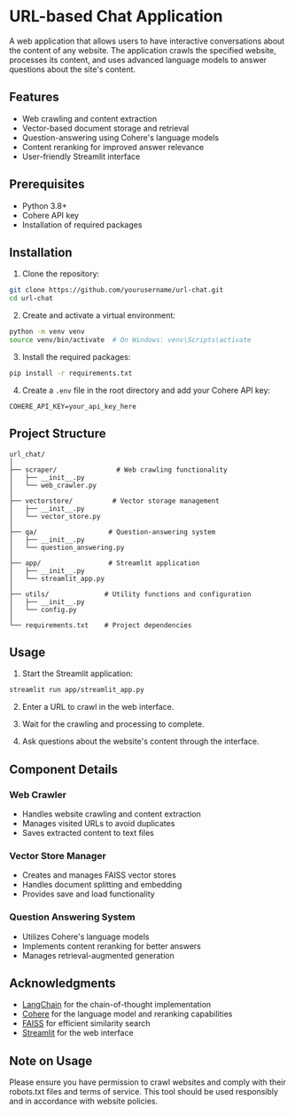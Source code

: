 # URL-based Chat Application

A web application that allows users to have interactive conversations about the content of any website. The application crawls the specified website, processes its content, and uses advanced language models to answer questions about the site's content.

## Features

- Web crawling and content extraction
- Vector-based document storage and retrieval
- Question-answering using Cohere's language models
- Content reranking for improved answer relevance
- User-friendly Streamlit interface

## Prerequisites

- Python 3.8+
- Cohere API key
- Installation of required packages

## Installation

1. Clone the repository:
```bash
git clone https://github.com/yourusername/url-chat.git
cd url-chat
```

2. Create and activate a virtual environment:
```bash
python -m venv venv
source venv/bin/activate  # On Windows: venv\Scripts\activate
```

3. Install the required packages:
```bash
pip install -r requirements.txt
```

4. Create a `.env` file in the root directory and add your Cohere API key:
```
COHERE_API_KEY=your_api_key_here
```

## Project Structure

```
url_chat/
│
├── scraper/               # Web crawling functionality
│   ├── __init__.py
│   └── web_crawler.py
│
├── vectorstore/          # Vector storage management
│   ├── __init__.py
│   └── vector_store.py
│
├── qa/                  # Question-answering system
│   ├── __init__.py
│   └── question_answering.py
│
├── app/                 # Streamlit application
│   ├── __init__.py
│   └── streamlit_app.py
│
├── utils/              # Utility functions and configuration
│   ├── __init__.py
│   └── config.py
│
└── requirements.txt    # Project dependencies
```

## Usage

1. Start the Streamlit application:
```bash
streamlit run app/streamlit_app.py
```

2. Enter a URL to crawl in the web interface.

3. Wait for the crawling and processing to complete.

4. Ask questions about the website's content through the interface.

## Component Details

### Web Crawler
- Handles website crawling and content extraction
- Manages visited URLs to avoid duplicates
- Saves extracted content to text files

### Vector Store Manager
- Creates and manages FAISS vector stores
- Handles document splitting and embedding
- Provides save and load functionality

### Question Answering System
- Utilizes Cohere's language models
- Implements content reranking for better answers
- Manages retrieval-augmented generation

## Acknowledgments

- [LangChain](https://github.com/hwchase17/langchain) for the chain-of-thought implementation
- [Cohere](https://cohere.ai/) for the language model and reranking capabilities
- [FAISS](https://github.com/facebookresearch/faiss) for efficient similarity search
- [Streamlit](https://streamlit.io/) for the web interface

## Note on Usage

Please ensure you have permission to crawl websites and comply with their robots.txt files and terms of service. This tool should be used responsibly and in accordance with website policies.